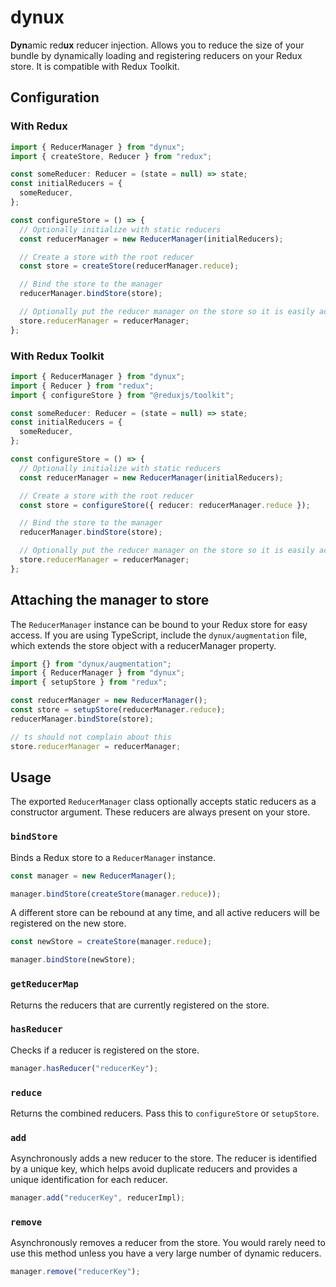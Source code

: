 # dynux

**Dyn**amic red**ux** reducer injection. Allows you to reduce the 
size of your bundle by dynamically loading and registering reducers 
on your Redux store. It is compatible with Redux Toolkit.

## Configuration

### With Redux

```typescript
import { ReducerManager } from "dynux";
import { createStore, Reducer } from "redux";

const someReducer: Reducer = (state = null) => state;
const initialReducers = {
  someReducer,
};

const configureStore = () => {
  // Optionally initialize with static reducers
  const reducerManager = new ReducerManager(initialReducers);

  // Create a store with the root reducer
  const store = createStore(reducerManager.reduce);

  // Bind the store to the manager
  reducerManager.bindStore(store);

  // Optionally put the reducer manager on the store so it is easily accessible
  store.reducerManager = reducerManager;
};
```

### With Redux Toolkit

```typescript
import { ReducerManager } from "dynux";
import { Reducer } from "redux";
import { configureStore } from "@reduxjs/toolkit";

const someReducer: Reducer = (state = null) => state;
const initialReducers = {
  someReducer,
};

const configureStore = () => {
  // Optionally initialize with static reducers
  const reducerManager = new ReducerManager(initialReducers);

  // Create a store with the root reducer
  const store = configureStore({ reducer: reducerManager.reduce });

  // Bind the store to the manager
  reducerManager.bindStore(store);

  // Optionally put the reducer manager on the store so it is easily accessible
  store.reducerManager = reducerManager;
};
```

## Attaching the manager to store

The `ReducerManager` instance can be bound to your Redux store
for easy access. If you are using TypeScript, include the 
`dynux/augmentation` file, which extends the store object with 
a reducerManager property.

```typescript
import {} from "dynux/augmentation";
import { ReducerManager } from "dynux";
import { setupStore } from "redux";

const reducerManager = new ReducerManager();
const store = setupStore(reducerManager.reduce);
reducerManager.bindStore(store);

// ts should not complain about this
store.reducerManager = reducerManager;
```

## Usage

The exported `ReducerManager` class optionally accepts static reducers 
as a constructor argument. These reducers are always present on your store.

### `bindStore`

Binds a Redux store to a `ReducerManager` instance.

```typescript
const manager = new ReducerManager();

manager.bindStore(createStore(manager.reduce));
```

A different store can be rebound at any time, and
all active reducers will be registered on the new store.

```typescript
const newStore = createStore(manager.reduce);

manager.bindStore(newStore);
```

### `getReducerMap`

Returns the reducers that are currently registered on the store.

### `hasReducer`

Checks if a reducer is registered on the store.

```typescript
manager.hasReducer("reducerKey");
```

### `reduce`

Returns the combined reducers. Pass this to `configureStore` or `setupStore`.

### `add`

Asynchronously adds a new reducer to the store. The reducer is identified 
by a unique key, which helps avoid duplicate reducers and provides a unique 
identification for each reducer.

```typescript
manager.add("reducerKey", reducerImpl);
```

### `remove`

Asynchronously removes a reducer from the store. You would rarely 
need to use this method unless you have a very large number of 
dynamic reducers.

```typescript
manager.remove("reducerKey");
```
